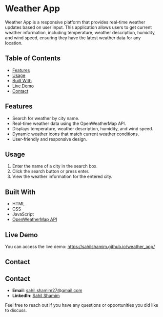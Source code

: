 # Weather App

Weather App is a responsive platform that provides real-time weather updates based on user input. This application allows users to get current weather information, including temperature, weather description, humidity, and wind speed, ensuring they have the latest weather data for any location.

## Table of Contents

- [Features](#features)
- [Usage](#usage)
- [Built With](#built-with)
- [Live Demo](#live-demo)
- [Contact](#contact)

## Features

- Search for weather by city name.
- Real-time weather data using the OpenWeatherMap API.
- Displays temperature, weather description, humidity, and wind speed.
- Dynamic weather icons that match current weather conditions.
- User-friendly and responsive design.

## Usage

1. Enter the name of a city in the search box.
2. Click the search button or press enter.
3. View the weather information for the entered city.

## Built With

- HTML
- CSS
- JavaScript
- [OpenWeatherMap API](https://openweathermap.org/api)

## Live Demo

You can access the live demo: https://sahilshamim.github.io/weather_app/

## Contact

## Contact

- **Email**: [sahil.shamim27@gmail.com](mailto:sahil.shamim27@gmail.com)
- **LinkedIn**: [Sahil Shamim](https://www.linkedin.com/in/sahil-shamim/)

Feel free to reach out if you have any questions or opportunities you did like to discuss.
